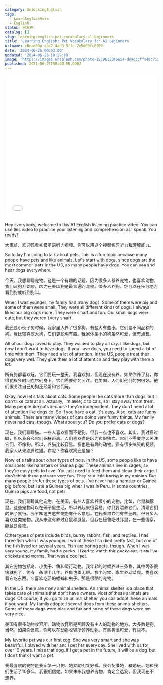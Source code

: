 ```yaml
---
category: UnlockingEnglish
tags:
  - LearnEnglishNote
  - English
status: 已发布
catalog: []
slug: learning-english-pet-vocabulary-a1-beginners
title: 'Learning English: Pet Vocabulary for A1 Beginners'
urlname: c6eae89a-cbc2-4ad3-9ffc-2e5d60fc0609
date: '2024-06-26 00:03:00'
updated: '2024-06-26 18:28:00'
image: 'https://images.unsplash.com/photo-1539632346654-dd4c3cffad8c?ixlib=rb-4.0.3&q=85&fm=jpg&crop=entropy&cs=srgb'
published: 2021-06-27T08:00:00.000Z
---
```


<iframe width="100%" height="468" src="//player.bilibili.com/player.html?bvid=BV1Bx421Q7nU&p=4" scrolling="no" border="0" frameborder="no" framespacing="0" allowfullscreen="true"> </iframe>


Hey everybody, welcome to this A1 English listening practice video. You can use this video to practice your listening and comprehension as I speak. You ready?


大家好，欢迎观看初级英语听力视频。你可以用这个视频练习听力和理解能力。


So today I'm going to talk about pets. This is a fun topic because many people have pets and like animals. Let's start with dogs, since dogs are the most common pets in the US, so many people have dogs. You can see and hear dogs everywhere.


今天，我想聊聊宠物。这是一个有趣的话题，因为很多人都养宠物，也喜欢动物。我们从狗开始聊，因为在美国狗是最普遍的宠物。很多人养狗。你可以在任何地方看到狗或听到狗叫。


When I was younger, my family had many dogs. Some of them were big and some of them were small. They were all different kinds of dogs. I always liked our big dogs more. They were smart and fun. Our small dogs were cute, but they weren't very smart.


我还是小伙子的时候，我家里人养了很多狗，有些大有些小。它们是不同品种的狗。我比较喜欢大狗，它们更聪明有趣。我家体型小的狗虽然可爱，但有点蠢。


All of our dogs loved to play. They wanted to play all day. I like dogs, but now I don't want to have dogs. If you have dogs, you need to spend a lot of time with them. They need a lot of attention. In the US, people treat their dogs very well. They give them a lot of attention and they play with them a lot.


所有狗都喜欢玩，它们要玩一整天。我喜欢狗，但现在没有养。如果你养了狗，你得花很多时间在它们身上。它们需要你的关注。在美国，人们对他们的狗很好。他们很关注自己的狗还经常和它们玩。


Okay, now let's talk about cats. Some people like cats more than dogs, but I don't like cats at all. Actually, I'm allergic to cats, so I stay away from them. Many people like cats because they're independent. They don't need a lot of attention like dogs do. So if you have a cat, it's easy. Also, cats are funny animals. There are many videos of cats doing very funny things. My family never had cats, though. What about you? Do you prefer cats or dogs?


现在，我们聊聊猫。一些人喜欢猫而不是狗，但我一点也不喜欢。其实，我对猫过敏，所以我会和它们保持距离。人们喜欢猫是因为它很独立。它们不需要你太关注它们，不像狗。所以，养猫比较容易。猫也是有趣的动物。猫有很多搞笑的视频。我家人从来没养过猫。你呢？你喜欢㺃还是猫？


Now let's talk about other types of pets. In the US, some people like to have small pets like hamsters or Guinea pigs. These animals live in cages, so they're easy pets to have. You just need to feed them and clean their cage. I don't think these pets are very fun. They're a little boring in my opinion. But many people prefer these types of pets. I've never had a hamster or Guinea pig before, but I ate a Guinea pig when I was in Peru. In some countries, Guinea pigs are food, not pets.


现在，我们聊聊其他宠物。在美国，有些人喜欢养很小的宠物，比如，仓鼠和豚鼠。这些宠物可以在笼子里生活，所以养起来很容易。你只要喂养它们，清理它们的笼子就行。我不知道养这些宠物有什么意思。在我看来它们有些无趣。但很多人喜欢这类宠物。我从来没有养过仓鼠和豚鼠，但我在秘鲁吃过豚鼠，在一些国家，豚鼠是食物。


Other types of pets include birds, bunny rabbits, fish, and reptiles. I had three fish when I was younger. Two of these fish died pretty fast, but one of the fish lived for several years. Fish are boring pets, though. When I was very young, my family had a gecko. I liked to watch this gecko eat. It ate live crickets and worms. That was a cool pet.


其它宠物包括鸟、小兔子、鱼和爬行动物。我年轻的时候养过三条鱼，其中两条很快就死了，但有一条活了几年。养鱼也很无聊。我小时候，家里养过壁虎。我喜欢看它吃东西。它喜欢吃活的蟋蟀和虫子。那是很酷的宠物。


In the US, there are many animal shelters. An animal shelter is a place that takes care of animals that don't have owners. Most of these animals are dogs. Of course, if you go to an animal shelter, you can adopt these animals if you want. My family adopted several dogs from these animal shelters. Some of these dogs were nice and fun and some of these dogs were not very nice.


美国有很多动物收容所。动物收容所是照顾没有主人的动物的地方。大多数是狗。当然，如果你愿意，你可以在动物收容所领养动物。有些狗很可爱，有些不。


My favorite pet was our first dog. She was very smart and she was beautiful. I played with her and I pet her every day. She lived with us for over 10 years. I miss that dog. If I get a pet in the future, it will be a dog, but I don't think I want a pet.


我最喜欢的宠物是我家第一只狗。她又聪明又好看。我会抚摸她，和她玩。她和我们生活了10多年，我很相信她。如果未来我想养宠物，肯定会选狗，但我现在不想养。

